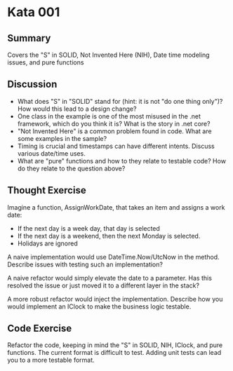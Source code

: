 # Kata 001

## Summary
Covers the "S" in SOLID, Not Invented Here (NIH), Date time modeling issues, and pure functions

## Discussion
- What does "S" in "SOLID" stand for (hint: it is not "do one thing only")? How would this lead to a design change?
- One class in the example is one of the most misused in the .net framework, which do you think it is? What is the story in .net core?
- "Not Invented Here" is a common problem found in code. What are some examples in the sample? 
- Timing is crucial and timestamps can have different intents. Discuss various date/time uses.
- What are "pure" functions and how to they relate to testable code? How do they relate to the question above?

## Thought Exercise
Imagine a function, AssignWorkDate, that takes an item and assigns a work date:
 - If the next day is a week day, that day is selected
 - If the next day is a weekend, then the next Monday is selected.
 - Holidays are ignored

 A naive implementation would use DateTime.Now/UtcNow in the method. Describe issues with testing such an implementation?

 A naive refactor would simply elevate the date to a parameter. Has this resolved the issue or just moved it to a different layer in the stack?

 A more robust refactor would inject the implementation. Describe how you would implement an IClock to make the business logic testable.

 ## Code Exercise
 Refactor the code, keeping in mind the "S" in SOLID, NIH, IClock, and pure functions. The current format is difficult to test. Adding unit tests can lead you to a more testable format.